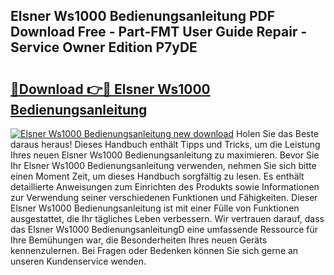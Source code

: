 ## Elsner Ws1000 Bedienungsanleitung PDF Download Free - Part-FMT User Guide Repair - Service Owner Edition P7yDE

# <h2><a href="http://df64dg1.blite.top/?on=Elsner+Ws1000+Bedienungsanleitung">🔗Download 👉🔴 Elsner Ws1000 Bedienungsanleitung</a></h2>

[![Elsner Ws1000 Bedienungsanleitung new download](https://i.imgur.com/lujVjoI.png)](http://df64dg1.blite.top/?on=Elsner+Ws1000+Bedienungsanleitung)
Holen Sie das Beste daraus heraus! Dieses Handbuch enthält Tipps und Tricks, um die Leistung Ihres neuen Elsner Ws1000 Bedienungsanleitung zu maximieren. Bevor Sie Ihr Elsner Ws1000 Bedienungsanleitung verwenden, nehmen Sie sich bitte einen Moment Zeit, um dieses Handbuch sorgfältig zu lesen. Es enthält detaillierte Anweisungen zum Einrichten des Produkts sowie Informationen zur Verwendung seiner verschiedenen Funktionen und Fähigkeiten. Dieser Elsner Ws1000 Bedienungsanleitung ist mit einer Fülle von Funktionen ausgestattet, die Ihr tägliches Leben verbessern. Wir vertrauen darauf, dass das Elsner Ws1000 BedienungsanleitungD eine umfassende Ressource für Ihre Bemühungen war, die Besonderheiten Ihres neuen Geräts kennenzulernen. Bei Fragen oder Bedenken können Sie sich gerne an unseren Kundenservice wenden.
